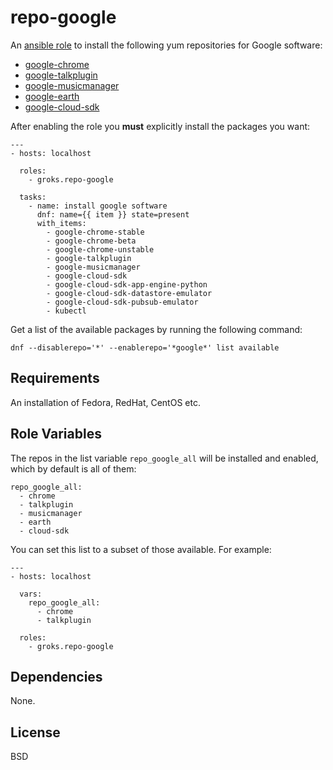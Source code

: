 repo-google
========

An [ansible role](https://galaxy.ansible.com/groks/repo-google/) to install
the following yum repositories for Google software:

- [google-chrome](https://www.google.com/intl/en/chrome/browser/desktop/index.html)
- [google-talkplugin](https://www.google.com/tools/dlpage/hangoutplugin)
- [google-musicmanager](https://play.google.com/music/listen#/manager)
- [google-earth](http://www.google.com/earth/)
- [google-cloud-sdk](https://cloud.google.com/sdk/downloads#yum)

After enabling the role you **must** explicitly install the packages you want:

    ---
    - hosts: localhost

      roles:
        - groks.repo-google

      tasks:
        - name: install google software
          dnf: name={{ item }} state=present
          with_items:
            - google-chrome-stable
            - google-chrome-beta
            - google-chrome-unstable
            - google-talkplugin
            - google-musicmanager
            - google-cloud-sdk
            - google-cloud-sdk-app-engine-python
            - google-cloud-sdk-datastore-emulator
            - google-cloud-sdk-pubsub-emulator
            - kubectl


Get a list of the available packages by running the following command:

    dnf --disablerepo='*' --enablerepo='*google*' list available

Requirements
------------

An installation of Fedora, RedHat, CentOS etc.

Role Variables
--------------

The repos in the list variable `repo_google_all` will be installed and enabled,
which by default is all of them:

    repo_google_all:
      - chrome
      - talkplugin
      - musicmanager
      - earth
      - cloud-sdk

You can set this list to a subset of those available. For example:

    ---
    - hosts: localhost

      vars:
        repo_google_all:
          - chrome
          - talkplugin

      roles:
        - groks.repo-google

Dependencies
------------

None.

License
-------

BSD
